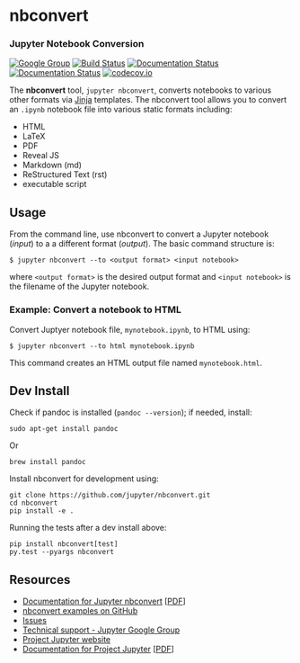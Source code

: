 # nbconvert
### Jupyter Notebook Conversion

[![Google Group](https://img.shields.io/badge/-Google%20Group-lightgrey.svg)](https://groups.google.com/forum/#!forum/jupyter)
[![Build Status](https://travis-ci.org/jupyter/nbconvert.svg?branch=master)](https://travis-ci.org/jupyter/nbconvert)
[![Documentation Status](https://readthedocs.org/projects/nbconvert/badge/?version=latest)](https://nbconvert.readthedocs.io/en/latest/?badge=latest)
[![Documentation Status](https://readthedocs.org/projects/nbconvert/badge/?version=stable)](http://nbconvert.readthedocs.io/en/stable/?badge=stable)
[![codecov.io](https://codecov.io/github/jupyter/nbconvert/coverage.svg?branch=master)](https://codecov.io/github/jupyter/nbconvert?branch=master)


The **nbconvert** tool, `jupyter nbconvert`, converts notebooks to various other
formats via [Jinja][] templates. The nbconvert tool allows you to convert an
`.ipynb` notebook file into various static formats including:

* HTML
* LaTeX
* PDF
* Reveal JS
* Markdown (md)
* ReStructured Text (rst)
* executable script


## Usage

From the command line, use nbconvert to convert a Jupyter notebook (*input*) to a
a different format (*output*). The basic command structure is:

    $ jupyter nbconvert --to <output format> <input notebook>

where `<output format>` is the desired output format and `<input notebook>` is the
filename of the Jupyter notebook.

### Example: Convert a notebook to HTML

Convert Juptyer notebook file, `mynotebook.ipynb`, to HTML using:

    $ jupyter nbconvert --to html mynotebook.ipynb

This command creates an HTML output file named `mynotebook.html`.

## Dev Install
Check if pandoc is installed (``pandoc --version``); if needed, install:

```
sudo apt-get install pandoc
```

Or

```
brew install pandoc
```

Install nbconvert for development using:

```
git clone https://github.com/jupyter/nbconvert.git
cd nbconvert
pip install -e .
```

Running the tests after a dev install above:

```
pip install nbconvert[test]
py.test --pyargs nbconvert
```


## Resources

- [Documentation for Jupyter nbconvert](https://nbconvert.readthedocs.io/en/latest/)
  [[PDF](https://media.readthedocs.org/pdf/nbconvert/latest/nbconvert.pdf)]
- [nbconvert examples on GitHub](https://github.com/jupyter/nbconvert-examples)
- [Issues](https://github.com/jupyter/nbconvert/issues)
- [Technical support - Jupyter Google Group](https://groups.google.com/forum/#!forum/jupyter)
- [Project Jupyter website](https://jupyter.org)
- [Documentation for Project Jupyter](https://jupyter.readthedocs.io/en/latest/index.html)
  [[PDF](https://media.readthedocs.org/pdf/jupyter/latest/jupyter.pdf)]


[Jinja]: http://jinja.pocoo.org/
